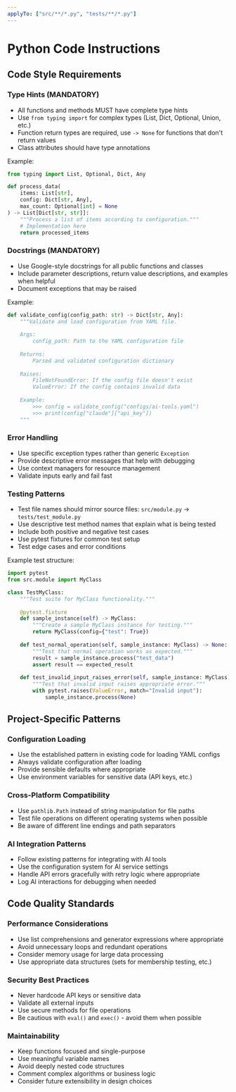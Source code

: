 ```yaml
---
applyTo: ["src/**/*.py", "tests/**/*.py"]
---
```


# Python Code Instructions

## Code Style Requirements

### Type Hints (MANDATORY)
- All functions and methods MUST have complete type hints
- Use `from typing import` for complex types (List, Dict, Optional, Union, etc.)
- Function return types are required, use `-> None` for functions that don't return values
- Class attributes should have type annotations

Example:
```python
from typing import List, Optional, Dict, Any

def process_data(
    items: List[str], 
    config: Dict[str, Any], 
    max_count: Optional[int] = None
) -> List[Dict[str, str]]:
    """Process a list of items according to configuration."""
    # Implementation here
    return processed_items
```

### Docstrings (MANDATORY)
- Use Google-style docstrings for all public functions and classes
- Include parameter descriptions, return value descriptions, and examples when helpful
- Document exceptions that may be raised

Example:
```python
def validate_config(config_path: str) -> Dict[str, Any]:
    """Validate and load configuration from YAML file.
    
    Args:
        config_path: Path to the YAML configuration file
        
    Returns:
        Parsed and validated configuration dictionary
        
    Raises:
        FileNotFoundError: If the config file doesn't exist
        ValueError: If the config contains invalid data
        
    Example:
        >>> config = validate_config("configs/ai-tools.yaml")
        >>> print(config["claude"]["api_key"])
    """
```

### Error Handling
- Use specific exception types rather than generic `Exception`
- Provide descriptive error messages that help with debugging
- Use context managers for resource management
- Validate inputs early and fail fast

### Testing Patterns
- Test file names should mirror source files: `src/module.py` → `tests/test_module.py`
- Use descriptive test method names that explain what is being tested
- Include both positive and negative test cases
- Use pytest fixtures for common test setup
- Test edge cases and error conditions

Example test structure:
```python
import pytest
from src.module import MyClass

class TestMyClass:
    """Test suite for MyClass functionality."""
    
    @pytest.fixture
    def sample_instance(self) -> MyClass:
        """Create a sample MyClass instance for testing."""
        return MyClass(config={"test": True})
    
    def test_normal_operation(self, sample_instance: MyClass) -> None:
        """Test that normal operation works as expected."""
        result = sample_instance.process("test_data")
        assert result == expected_result
    
    def test_invalid_input_raises_error(self, sample_instance: MyClass) -> None:
        """Test that invalid input raises appropriate error."""
        with pytest.raises(ValueError, match="Invalid input"):
            sample_instance.process(None)
```

## Project-Specific Patterns

### Configuration Loading
- Use the established pattern in existing code for loading YAML configs
- Always validate configuration after loading
- Provide sensible defaults where appropriate
- Use environment variables for sensitive data (API keys, etc.)

### Cross-Platform Compatibility
- Use `pathlib.Path` instead of string manipulation for file paths
- Test file operations on different operating systems when possible
- Be aware of different line endings and path separators

### AI Integration Patterns
- Follow existing patterns for integrating with AI tools
- Use the configuration system for AI service settings
- Handle API errors gracefully with retry logic where appropriate
- Log AI interactions for debugging when needed

## Code Quality Standards

### Performance Considerations
- Use list comprehensions and generator expressions where appropriate
- Avoid unnecessary loops and redundant operations
- Consider memory usage for large data processing
- Use appropriate data structures (sets for membership testing, etc.)

### Security Best Practices
- Never hardcode API keys or sensitive data
- Validate all external inputs
- Use secure methods for file operations
- Be cautious with `eval()` and `exec()` - avoid them when possible

### Maintainability
- Keep functions focused and single-purpose
- Use meaningful variable names
- Avoid deeply nested code structures
- Comment complex algorithms or business logic
- Consider future extensibility in design choices